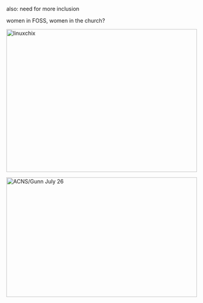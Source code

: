 also: need for more inclusion

women in FOSS, women in the church?

<a href="http://www.flickr.com/photos/lizhenry/4284779580/" title="linuxchix by Liz Henry, on Flickr"><img src="http://farm5.static.flickr.com/4033/4284779580_a45e4e43b6.jpg" width="500" height="375" alt="linuxchix" /></a>

<a href="http://www.flickr.com/photos/lambeth2008/2720516326/" title="ACNS/Gunn July 26 by Lambeth Conference 2008, on Flickr"><img src="http://farm3.static.flickr.com/2105/2720516326_1da55feba8.jpg" width="500" height="314" alt="ACNS/Gunn July 26" /></a>
